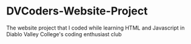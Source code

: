 # DVCoders-Website-Project
The website project that I coded while learning HTML and Javascript in Diablo Valley College's coding enthusiast club
